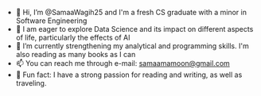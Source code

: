 - 👋 Hi, I’m @SamaaWagih25 and I'm a fresh CS graduate with a minor in Software Engineering
- 👀 I am eager to explore Data Science and its impact on different aspects of life, particularly the effects of AI
- 🌱 I’m currently strengthening my analytical and programming skills. I'm also reading as many books as I can 
- 📫 You can reach me through e-mail: samaamamoon@gmail.com
- 🩵 Fun fact: I have a strong passion for reading and writing, as well as traveling. 

<!---
SamaaWagih25/SamaaWagih25 is a ✨ special ✨ repository because its `README.md` (this file) appears on your GitHub profile.
You can click the Preview link to take a look at your changes.
--->
